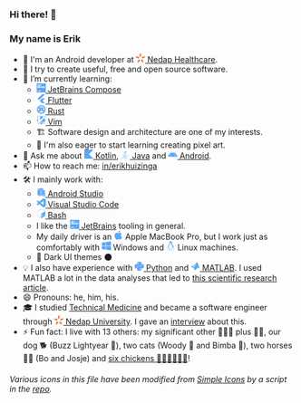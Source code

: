 ### Hi there! 👋
### My name is Erik

- 🤖 I'm an Android developer at [<img height="16" width="16" src="https://raw.githubusercontent.com/erikhuizinga/erikhuizinga/master/icons/nedap/spark.svg" /> Nedap Healthcare](https://nedap-healthcare.com/werkenbij/).
- 🔭 I try to create useful, free and open source software.
- 🌱 I’m currently learning:
   - [<img height="16" width="16" src="https://raw.githubusercontent.com/erikhuizinga/erikhuizinga/master/icons/simple-icons/jetbrains.svg" /> JetBrains Compose](https://github.com/JetBrains/compose-jb)
   - [<img height="16" width="16" src="https://raw.githubusercontent.com/erikhuizinga/erikhuizinga/master/icons/simple-icons/flutter.svg" /> Flutter](https://github.com/flutter/flutter)
   - [<img height="16" width="16" src="https://raw.githubusercontent.com/erikhuizinga/erikhuizinga/master/icons/simple-icons/rust.svg" /> Rust](https://github.com/rust-lang/rust)
   - [<img height="16" width="16" src="https://raw.githubusercontent.com/erikhuizinga/erikhuizinga/master/icons/simple-icons/vim.svg" /> Vim](https://github.com/vim/vim)
   - 🏗 Software design and architecture are one of my interests.
   - 👾 I'm also eager to start learning creating pixel art.
- 💬 Ask me about
[<img height="16" width="16" src="https://raw.githubusercontent.com/erikhuizinga/erikhuizinga/master/icons/simple-icons/kotlin.svg" /> Kotlin](https://github.com/JetBrains/kotlin/),
[<img height="16" width="16" src="https://raw.githubusercontent.com/erikhuizinga/erikhuizinga/master/icons/java.svg" /> Java](https://github.com/AdoptOpenJDK/)
and
[<img height="16" width="16" src="https://raw.githubusercontent.com/erikhuizinga/erikhuizinga/master/icons/simple-icons/android.svg" /> Android](https://github.com/android/).
- 📫 How to reach me:
[in/erikhuizinga](https://linkedin.com/in/erikhuizinga)
- 🛠 I mainly work with:
   - [<img height="16" width="16" src="https://raw.githubusercontent.com/erikhuizinga/erikhuizinga/master/icons/simple-icons/androidstudio.svg" /> Android Studio](https://developer.android.com/studio/)
   - [<img height="16" width="16" src="https://raw.githubusercontent.com/erikhuizinga/erikhuizinga/master/icons/simple-icons/visualstudiocode.svg" /> Visual Studio Code](https://github.com/Microsoft/vscode)
   - [<img height="16" width="16" src="https://raw.githubusercontent.com/erikhuizinga/erikhuizinga/master/icons/simple-icons/gnubash.svg" /> Bash](https://www.gnu.org/software/bash/)
   - I like the
   [<img height="16" width="16" src="https://raw.githubusercontent.com/erikhuizinga/erikhuizinga/master/icons/simple-icons/jetbrains.svg" /> JetBrains](https://github.com/jetbrains)
   tooling in general.
   - My daily driver is an <img height="16" width="16" src="https://raw.githubusercontent.com/erikhuizinga/erikhuizinga/master/icons/simple-icons/apple.svg" />
   Apple MacBook Pro, but I work just as comfortably with <img height="16" width="16" src="https://raw.githubusercontent.com/erikhuizinga/erikhuizinga/master/icons/simple-icons/windows.svg" />
   Windows and <img height="16" width="16" src="https://raw.githubusercontent.com/erikhuizinga/erikhuizinga/master/icons/simple-icons/linux.svg" />
   Linux machines.
   - 🌃 Dark UI themes 🌑
- 💡 I also have experience with
[<img height="16" width="16" src="https://raw.githubusercontent.com/erikhuizinga/erikhuizinga/master/icons/simple-icons/python.svg" /> Python](https://github.com/python)
and
[<img height="16" width="16" src="https://raw.githubusercontent.com/erikhuizinga/erikhuizinga/master/icons/mathworks.svg" /> MATLAB](https://github.com/mathworks).
I used MATLAB a lot in the data analyses that led to [this scientific research article](https://dx.doi.org/10.1136/bmjopen-2017-020162).
- 😄 Pronouns: he, him, his.
- 🎓 I studied [Technical Medicine](https://www.utwente.nl/en/tm/) and became a software engineer through
  [<img height="16" width="16" src="https://raw.githubusercontent.com/erikhuizinga/erikhuizinga/master/icons/nedap/spark.svg" /> Nedap University](https://nedap.com/careers/nedap-university/).
  I gave an [interview](https://nedap.com/iets-met-software-ontwikkelen/) about this.
- ⚡ Fun fact: I live with 13 others: my significant other 👱🏻‍♀️ plus 👶🏼, our dog 🐕 (Buzz Lightyear 🌠), two cats (Woody 🤠 and Bimba 🎀), two horses 🐴🐴 (Bo and Josje) and [six chickens 🐓🐓🐓🐓🐓🐓](https://bit.ly/3jiTSRo)!

###### Various icons in this file have been modified from [Simple Icons](https://github.com/simple-icons/simple-icons) by a script in the [repo](https://github.com/erikhuizinga/erikhuizinga).
